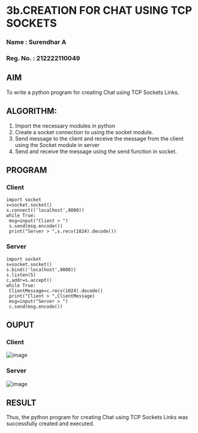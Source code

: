 # 3b.CREATION FOR CHAT USING TCP SOCKETS

### Name : Surendhar A
### Reg. No. : 212222110049

## AIM
To write a python program for creating Chat using TCP Sockets Links.

## ALGORITHM:
1. Import the necessary modules in python
2. Create a socket connection to using the socket module.
3. Send message to the client and receive the message from the client using the Socket module in
 server
4. Send and receive the message using the send function in socket.
   
## PROGRAM
### Client 
```
import socket
s=socket.socket()
s.connect(('localhost',8000))
while True:
 msg=input("Client > ")
 s.send(msg.encode())
 print("Server > ",s.recv(1024).decode())
```

### Server 
```
import socket
s=socket.socket()
s.bind(('localhost',8000))
s.listen(5)
c,addr=s.accept()
while True:
 ClientMessage=c.recv(1024).decode()
 print("Client > ",ClientMessage)
 msg=input("Server > ")
 c.send(msg.encode())
```

## OUPUT
### Client 
![image](https://github.com/Surendhar6/3b_CHAT_USING_TCP_SOCKETS/assets/118352907/868b35cb-63e3-4fcd-96a4-b966c1c8136c)

### Server
![image](https://github.com/Surendhar6/3b_CHAT_USING_TCP_SOCKETS/assets/118352907/687918fe-597b-4e1e-88b8-1f70df7bc28b)

## RESULT
Thus, the python program for creating Chat using TCP Sockets Links was successfully 
created and executed.
